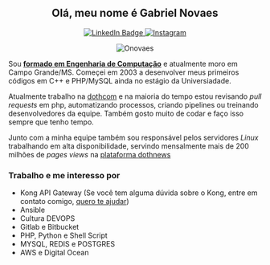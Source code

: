 

<div id="badges" align="center">

<h2>Olá, meu nome é Gabriel Novaes</h2>

<a href="https://www.linkedin.com/in/onovaes/">
    <img src="https://img.shields.io/badge/LinkedIn-blue?style=for-the-badge&logo=linkedin&logoColor=white" alt="LinkedIn Badge"/>
</a>

<a href="https://www.instagram.com/onovaes/">
    <img src="https://img.shields.io/badge/Instagram-E4405F?style=for-the-badge&logo=instagram&logoColor=white" alt="Instagram"/>
</a>

![Onovaes](https://github-readme-stats.vercel.app/api?username=onovaes&hide=contribs&count_private=true&show_icons=true&theme=tokyonight) 

</div>


Sou **[formado em Engenharia de Computação](https://blogdogabrielnovaes.files.wordpress.com/2021/04/diploma.pdf)** e atualmente moro em Campo Grande/MS. Começei em 2003 a desenvolver meus primeiros códigos em C++ e PHP/MySQL ainda no estágio da Universiadade. 

Atualmente trabalho na [dothcom](https://www.dothcom.net) e na maioria do tempo estou revisando *pull requests* em php, automatizando processos, criando pipelines ou treinando desenvolvedores da equipe. Também gosto muito de codar e faço isso sempre que tenho tempo.

Junto com a minha equipe também sou responsável pelos servidores *Linux* trabalhando em alta disponibilidade, servindo mensalmente mais de 200 milhões de *pages views* na [plataforma dothnews](https://www.dothnews.com.br)

### Trabalho e me interesso por

 - Kong API Gateway (Se você tem alguma dúvida sobre o Kong, entre em contato comigo, [quero te ajudar](https://www.facebook.com/groups/572729720804030))
 - Ansible
 - Cultura DEVOPS
 - Gitlab e Bitbucket
 - PHP, Python e Shell Script
 - MYSQL, REDIS e POSTGRES
 - AWS e Digital Ocean



<!---

 [] todo 
 [] todo 
onovaes/onovaes is a ✨ special ✨ repository because its `README.md` (this file) appears on your GitHub profile.
You can click the Preview link to take a look at your changes.


Example- (https://github-readme-stats.vercel.app/api?username=onovaes&hide=contribs,prs)
--->
